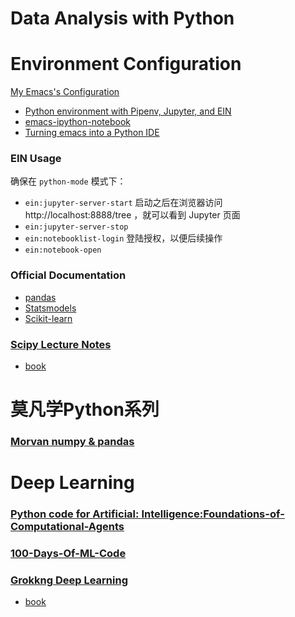 # Data Analysis with Python

# Environment Configuration

[My Emacs's Configuration](https://github.com/keer2345/keer-emacs/blob/master/lisp/lang-python.el)

- [Python environment with Pipenv, Jupyter, and EIN](https://matthewbilyeu.com/blog/python-environment-with-pipenv-jupyter-and-ein/)
- [emacs-ipython-notebook](https://github.com/millejoh/emacs-ipython-notebook)
- [Turning emacs into a Python IDE](https://gist.github.com/widdowquinn/987164746810f4e8b88402628b387d39#turning-emacs-into-a-python-ide)

### EIN Usage
确保在 `python-mode` 模式下：
- `ein:jupyter-server-start` 启动之后在浏览器访问 http://localhost:8888/tree ，就可以看到 Jupyter 页面
- `ein:jupyter-server-stop`
- `ein:notebooklist-login` 登陆授权，以便后续操作
- `ein:notebook-open`

### Official Documentation
- [pandas](https://github.com/keer2345/DataAnalysisWithPython/tree/master/official-documentation/pandas)
- [Statsmodels](https://github.com/keer2345/DataAnalysisWithPython/tree/master/official-documentation/pandas)
- [Scikit-learn](https://scikit-learn.org/stable/index.html)

### [Scipy Lecture Notes](https://github.com/keer2345/DataAnalysisWithPython/tree/master/ScipyLectureNotes)
- [book](http://www.scipy-lectures.org/)

# 莫凡学Python系列
### [Morvan numpy & pandas](https://github.com/keer2345/DataAnalysisWithPython/tree/master/morvan-numpy-and-pandas)

# Deep Learning
### [Python code for Artificial: Intelligence:Foundations-of-Computational-Agents](https://github.com/keer2345/DataAnalysisWithPython/tree/master/Foundations-of-Computational-Agents)
### [100-Days-Of-ML-Code](https://github.com/keer2345/DataAnalysisWithPython/tree/master/100-Days-Of-ML-Code)
### [Grokkng Deep Learning](https://github.com/keer2345/DataAnalysisWithPython/tree/master/grokking-deep-learning)
- [book](https://livebook.manning.com/#!/book/grokking-deep-learning/welcome/v-12/)
